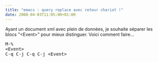 ```yaml
---
title: "emacs : query replace avec retour chariot !"
date: 2008-04-03T11:05:00+01:00
---
```

Ayant un document xml avec plein de données, je souhaite séparer les blocs "&lt;Event&gt;<event>" pour mieux distinguer. Voici comment faire...

</event>
<pre>M-%
&lt;Event&gt;
<event>C-q C-j C-q C-j </event>&lt;Event&gt;


</pre>
